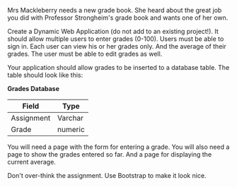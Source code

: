 <!--djw:done-->
Mrs Mackleberry needs a new grade book. She heard about the great job you did with Professor Strongheim's grade book and wants one of her own.

Create a Dynamic Web Application (do not add to an existing project!). It should allow multiple users to enter grades (0-100). Users must be able to sign in. Each user can view his or her grades only. And the average of their grades. The user must be able to edit grades as well. 

Your application should allow grades to be inserted to a database table. The table should look like this:

**Grades Database**

**Field**|**Type**
---|---
Assignment|Varchar
Grade|numeric
 
You will need a page with the form for entering a grade. You will also need a page to show the grades entered so far. And a page for displaying the current average.

Don't over-think the assignment. Use Bootstrap to make it look nice.